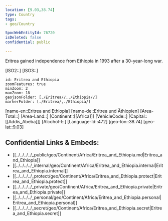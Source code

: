 ```yaml
---
location: [9.03,38.74]
type: Country
tags:
- geo/Country

SpocWebEntityId: 76720
isDeleted: false
confidential: public

---
```


Eritrea gained independence from Ethiopia in 1993 after a 30-year-long war.

[ISO2::]
[ISO3::]

```leaflet
id: Eritrea and Ethiopia
zoomFeatures: true 
minZoom: 2 
maxZoom: 18
geojsonFolder: [./Eritrea//,./Ethiopia//]
markerFolder: [./Eritrea/,./Ethiopia/]
```

[name-en::Eritrea and Ethiopia]
[name-de::Eritrea und Äthiopien]
[Area-Total::]
[Area-Land::]
[Continent::[[Africa]]]
[VehicleCode::]
[Capital::[[Addis_Abeba]]]
[Alcohol-l::]
[Language-Id::472]
[geo-lon::38.74]
[geo-lat::9.03]



## Confidential Links & Embeds: 
- [[../../../../_public/geo/Continent/Africa/Eritrea_and_Ethiopia.md|Eritrea_and_Ethiopia]] 
- [[../../../../_internal/geo/Continent/Africa/Eritrea_and_Ethiopia.internal|Eritrea_and_Ethiopia.internal]] 
- [[../../../../_protect/geo/Continent/Africa/Eritrea_and_Ethiopia.protect|Eritrea_and_Ethiopia.protect]] 
- [[../../../../_private/geo/Continent/Africa/Eritrea_and_Ethiopia.private|Eritrea_and_Ethiopia.private]] 
- [[../../../../_personal/geo/Continent/Africa/Eritrea_and_Ethiopia.personal|Eritrea_and_Ethiopia.personal]] 
- [[../../../../_secret/geo/Continent/Africa/Eritrea_and_Ethiopia.secret|Eritrea_and_Ethiopia.secret]] 
